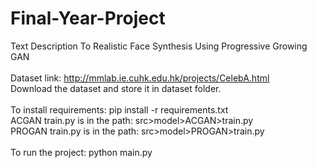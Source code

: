 # Final-Year-Project
Text Description To Realistic Face Synthesis Using Progressive Growing GAN<br><br>
Dataset link: http://mmlab.ie.cuhk.edu.hk/projects/CelebA.html<br>
Download the dataset and store it in dataset folder.<br><br>
To install requirements: pip install -r requirements.txt<br>
ACGAN train.py is in the path: src>model>ACGAN>train.py<br>
PROGAN train.py is in the path: src>model>PROGAN>train.py<br><br>
To run the project: python main.py
